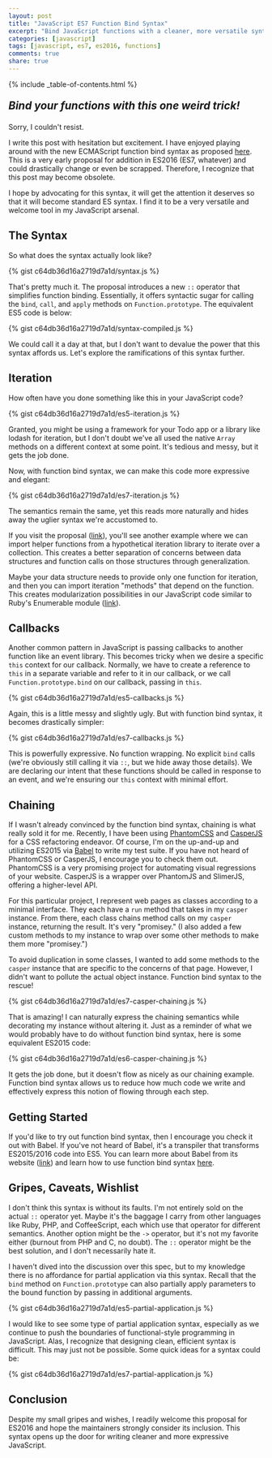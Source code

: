 ```yaml
---
layout: post
title: "JavaScript ES7 Function Bind Syntax"
excerpt: "Bind JavaScript functions with a cleaner, more versatile syntax in ES7."
categories: [javascript]
tags: [javascript, es7, es2016, functions]
comments: true
share: true
---
```

{% include _table-of-contents.html %}

<p style="font-weight: bold; font-size: 1.5em;">
  <em>Bind your functions with this one weird trick!</em>
</p>

Sorry, I couldn't resist.

I write this post with hesitation but excitement. I have enjoyed playing around
with the new ECMAScript function bind syntax as proposed
[here](https://github.com/zenparsing/es-function-bind). This is a very early
proposal for addition in ES2016 (ES7, whatever) and could drastically change
or even be scrapped. Therefore, I recognize that this post may become obsolete.

I hope by advocating for this syntax, it will get the attention it deserves so
that it will become standard ES syntax. I find it to be a very versatile and
welcome tool in my JavaScript arsenal.

## The Syntax

So what does the syntax actually look like?

{% gist c64db36d16a2719d7a1d/syntax.js %}

That's pretty much it. The proposal introduces a new `::` operator that
simplifies function binding. Essentially, it offers syntactic sugar for calling
the `bind`, `call`, and `apply` methods on `Function.prototype`. The equivalent
ES5 code is below:

{% gist c64db36d16a2719d7a1d/syntax-compiled.js %}

We could call it a day at that, but I don't want to devalue the power that this
syntax affords us. Let's explore the ramifications of this syntax further.

## Iteration

How often have you done something like this in your JavaScript code?

{% gist c64db36d16a2719d7a1d/es5-iteration.js %}

Granted, you might be using a framework for your Todo app or a library like
lodash for iteration, but I don't doubt we've all used the native `Array`
methods on a different context at some point. It's tedious and messy, but it gets
the job done.

Now, with function bind syntax, we can make this code more expressive and
elegant:

{% gist c64db36d16a2719d7a1d/es7-iteration.js %}

The semantics remain the same, yet this reads more naturally and hides away the
uglier syntax we're accustomed to.

If you visit the proposal
([link](https://github.com/zenparsing/es-function-bind)), you'll see another
example where we can import helper functions from a hypothetical iteration
library to iterate over a collection. This creates a better separation of
concerns between data structures and function calls on those structures through
generalization.

Maybe your data structure needs to provide only one function for iteration, and
then you can import iteration "methods" that depend on the function. This
creates modularization possibilities in our JavaScript code similar to Ruby's
Enumerable module ([link](http://ruby-doc.org/core-2.2.2/Enumerable.html)).

## Callbacks

Another common pattern in JavaScript is passing callbacks to another function
like an event library. This becomes tricky when we desire a specific `this`
context for our callback. Normally, we have to create a reference to `this` in a
separate variable and refer to it in our callback, or we call
`Function.prototype.bind` on our callback, passing in `this`.

{% gist c64db36d16a2719d7a1d/es5-callbacks.js %}

Again, this is a little messy and slightly ugly. But with function bind syntax,
it becomes drastically simpler:

{% gist c64db36d16a2719d7a1d/es7-callbacks.js %}

This is powerfully expressive. No function wrapping. No explicit `bind` calls
(we're obviously still calling it via `::`, but we hide away those details). We
are declaring our intent that these functions should be called in response to an
event, and we're ensuring our `this` context with minimal effort.

## Chaining

If I wasn't already convinced by the function bind syntax, chaining is what
really sold it for me. Recently, I have been using
[PhantomCSS](https://github.com/Huddle/PhantomCSS) and
[CasperJS](http://casperjs.org/) for a CSS refactoring endeavor. Of course, I'm
on the up-and-up and utilizing ES2015 via [Babel](http://babeljs.io/) to write
my test suite. If you have not heard of PhantomCSS or CasperJS, I encourage you
to check them out. PhantomCSS is a very promising project for automating visual
regressions of your website. CasperJS is a wrapper over PhantomJS and SlimerJS,
offering a higher-level API.

For this particular project, I represent web pages as classes according to a
minimal interface. They each have a `run` method that takes in my `casper`
instance. From there, each class chains method calls on my `casper` instance,
returning the result. It's very "promisey." (I also added a few custom methods
to my instance to wrap over some other methods to make them more "promisey.")

To avoid duplication in some classes, I wanted to add some methods to the
`casper` instance that are specific to the concerns of that page. However, I
didn't want to pollute the actual object instance. Function bind syntax to the
rescue!

{% gist c64db36d16a2719d7a1d/es7-casper-chaining.js %}

That is amazing! I can naturally express the chaining semantics while decorating
my instance without altering it. Just as a reminder of what we would probably
have to do without function bind syntax, here is some equivalent ES2015 code:

{% gist c64db36d16a2719d7a1d/es6-casper-chaining.js %}

It gets the job done, but it doesn't flow as nicely as our chaining example.
Function bind syntax allows us to reduce how much code we write and effectively
express this notion of flowing through each step.

## Getting Started

If you'd like to try out function bind syntax, then I encourage you check it out
with Babel. If you've not heard of Babel, it's a transpiler that transforms
ES2015/2016 code into ES5. You can learn more about Babel from its website
([link](http://babeljs.io/)) and learn how to use function bind syntax
[here](http://babeljs.io/docs/usage/experimental/).

## Gripes, Caveats, Wishlist

I don't think this syntax is without its faults. I'm not entirely sold on the
actual `::` operator yet. Maybe it's the baggage I carry from other languages
like Ruby, PHP, and CoffeeScript, each which use that operator for different
semantics. Another option might be the `->` operator, but it's not my favorite
either (burnout from PHP and C, no doubt). The `::` operator might be the best
solution, and I don't necessarily hate it.

I haven't dived into the discussion over this spec, but to my knowledge there is
no affordance for partial application via this syntax. Recall that the `bind`
method on `Function.prototype` can also partially apply parameters to the bound
function by passing in additional arguments.

{% gist c64db36d16a2719d7a1d/es5-partial-application.js %}

I would like to see some type of partial application syntax, especially as we
continue to push the boundaries of functional-style programming in JavaScript.
Alas, I recognize that designing clean, efficient syntax is difficult. This may
just not be possible. Some quick ideas for a syntax could be:

{% gist c64db36d16a2719d7a1d/es7-partial-application.js %}

## Conclusion

Despite my small gripes and wishes, I readily welcome this proposal for ES2016
and hope the maintainers strongly consider its inclusion. This syntax opens up
the door for writing cleaner and more expressive JavaScript.
